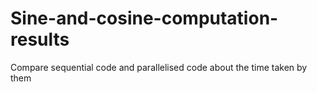 # Sine-and-cosine-computation-results
Compare sequential code and parallelised code about the time taken by them

